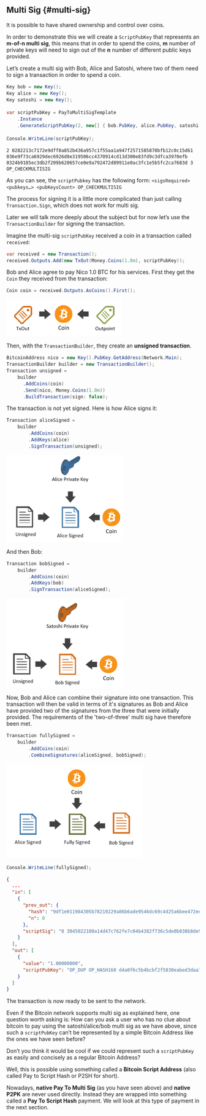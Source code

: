 ## Multi Sig {#multi-sig}

It is possible to have shared ownership and control over coins. 

In order to demonstrate this we will create a ```ScriptPubKey``` that represents an **m-of-n multi sig**, this means that in order to spend the coins, **m** number of private keys will need to sign out of the **n** number of different public keys provided.

Let’s create a multi sig with Bob, Alice and Satoshi, where two of them need to sign a transaction in order to spend a coin.  

```cs
Key bob = new Key();
Key alice = new Key();
Key satoshi = new Key();

var scriptPubKey = PayToMultiSigTemplate
    .Instance
    .GenerateScriptPubKey(2, new[] { bob.PubKey, alice.PubKey, satoshi.PubKey });

Console.WriteLine(scriptPubKey);
```  

```
2 0282213c7172e9dff8a852b436a957c1f55aa1a947f2571585870bfb12c0c15d61 036e9f73ca6929dec6926d8e319506cc4370914cd13d300e83fd9c3dfca3970efb 0324b9185ec3db2f209b620657ce0e9a792472d89911e0ac3fc1e5b5fc2ca7683d 3 OP_CHECKMULTISIG
```  

As you can see, the ```scriptPubkey``` has the following form: ```<sigsRequired> <pubkeys…> <pubKeysCount> OP_CHECKMULTISIG```  

The process for signing it is a little more complicated than just calling ```Transaction.Sign```, which does not work for multi sig.

Later we will talk more deeply about the subject but for now let’s use the ```TransactionBuilder``` for signing the transaction.

Imagine the multi-sig ```scriptPubKey``` received a coin in a transaction called ```received```:

```cs
var received = new Transaction();
received.Outputs.Add(new TxOut(Money.Coins(1.0m), scriptPubKey));
```  

Bob and Alice agree to pay Nico 1.0 BTC for his services.
First they get the ```Coin``` they received from the transaction:  

```cs
Coin coin = received.Outputs.AsCoins().First();
```  

![](../assets/coin.png)  

Then, with the ```TransactionBuilder```, they create an **unsigned transaction**.  

```cs
BitcoinAddress nico = new Key().PubKey.GetAddress(Network.Main);
TransactionBuilder builder = new TransactionBuilder();
Transaction unsigned = 
    builder
      .AddCoins(coin)
      .Send(nico, Money.Coins(1.0m))
      .BuildTransaction(sign: false);
```  

The transaction is not yet signed. Here is how Alice signs it:  

```cs
Transaction aliceSigned =
    builder
        .AddCoins(coin)
        .AddKeys(alice)
        .SignTransaction(unsigned);
```  

![](../assets/aliceSigned.png)  

And then Bob:  

```cs
Transaction bobSigned =
    builder
        .AddCoins(coin)
        .AddKeys(bob)
        .SignTransaction(aliceSigned);
```  

![](../assets/bobSigned.png)  

Now, Bob and Alice can combine their signature into one transaction. This transaction will then be valid in terms of it's signatures as Bob and Alice have provided two of the signatures from the three that were initially provided. The requirements of the 'two-of-three' multi sig have therefore been met.

```cs
Transaction fullySigned =
    builder
        .AddCoins(coin)
        .CombineSignatures(aliceSigned, bobSigned);
```  

![](../assets/fullySigned.png)  

```cs
Console.WriteLine(fullySigned);
```  

```json
{
  ...
  "in": [
    {
      "prev_out": {
        "hash": "9df1e011984305b78210229a86b6ade9546dc69c4d25a6bee472ee7d62ea3c16",
        "n": 0
      },
      "scriptSig": "0 3045022100a14d47c762fe7c04b4382f736c5de0b038b8de92649987bc59bca83ea307b1a202203e38dcc9b0b7f0556a5138fd316cd28639243f05f5ca1afc254b883482ddb91f01 3044022044c9f6818078887587cac126c3c2047b6e5425758e67df64e8d682dfbe373a2902204ae7fda6ada9b7a11c4e362a0389b1bf90abc1f3488fe21041a4f7f14f1d856201"
    }
  ],
  "out": [
    {
      "value": "1.00000000",
      "scriptPubKey": "OP_DUP OP_HASH160 d4a0f6c5b4bcbf2f5830eabed3daa7304fb794d6 OP_EQUALVERIFY OP_CHECKSIG"
    }
  ]
}

```  
The transaction is now ready to be sent to the network.

Even if the Bitcoin network supports multi sig as explained here, one question worth asking is: How can you ask a user who has no clue about bitcoin to pay using the satoshi/alice/bob multi sig as we have above, since such a ```scriptPubKey``` can’t be represented by a simple Bitcoin Address like the ones we have seen before?

Don’t you think it would be cool if we could represent such a ```scriptPubKey``` as easily and concisely as a regular Bitcoin Address?

Well, this is possible using something called a **Bitcoin Script Address** (also called Pay to Script Hash or P2SH for short).

Nowadays, **native Pay To Multi Sig** (as you have seen above) and **native P2PK** are never used directly. Instead they are wrapped into something called a **Pay To Script Hash** payment. We will look at this type of payment in the next section.
